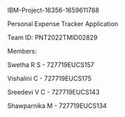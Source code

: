 IBM-Project-16356-1659611788

Personal Expense Tracker Application

Team ID: PNT2022TMID02829

Members:

Swetha R S - 727719EUCS157 

Vishalini C - 727719EUCS175 

Sreedevi V C - 727719EUCS143 

Shawparnika M - 727719EUCS134
